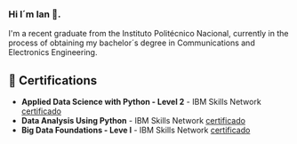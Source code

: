 ### Hi I´m Ian 👋. 
I'm a recent graduate from the Instituto Politécnico Nacional, currently in the process of obtaining my bachelor´s degree in Communications and Electronics Engineering.
<!--
**P-Illescas-I-L/P-Illescas-I-L** is a ✨ _special_ ✨ repository because its `README.md` (this file) appears on your GitHub profile.

Here are some ideas to get you started:

- 🔭 I’m currently working on ...
- 🌱 I’m currently learning ...
- 👯 I’m looking to collaborate on ...
- 🤔 I’m looking for help with ...
- 💬 Ask me about ...
- 📫 How to reach me: ...
- 😄 Pronouns: ...
- ⚡ Fun fact: ...
-->
## 📝 Certifications

- **Applied Data Science with Python - Level 2** - IBM Skills Network [certificado](https://www.credly.com/badges/f3a87756-f2f1-43b2-8e05-fcf9b84a25de/public_url)
- **Data Analysis Using Python** - IBM Skills Network [certificado](https://www.credly.com/badges/478d2bd6-27d7-4195-ae8d-742e55df368f/public_url)
- **Big Data Foundations - Leve l** - IBM Skills Network [certificado](https://www.credly.com/badges/9916b55b-e77c-42fe-969e-666f973edb33/public_url)
